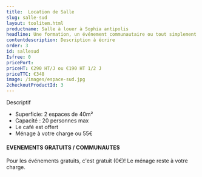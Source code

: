 ```yaml
---
title:  Location de Salle
slug: salle-sud
layout: toolitem.html
productname: Salle à louer à Sophia antipolis
headline: Une formation, un événement communautaire ou tout simplement besoin de sortir du cadre, notre locaux Goood Sud peuvent vous accueillir.
contentdescription: Description à écrire
order: 3
id: sallesud
Isfree: 0
pricePort: 
priceHT: €290 HT/J ou €190 HT 1/2 J
priceTTC: €348
image: /images/espace-sud.jpg
2checkoutProductId: 3
---
```


Descriptif

* Superficie: 2 espaces de 40m²
* Capacité : 20 personnes max
* Le café est offert
* Ménage à votre charge ou 55€


#### EVENEMENTS GRATUITS / COMMUNAUTES ####
Pour les événements gratuits, c'est gratuit (0€)!
Le ménage reste à votre charge.
